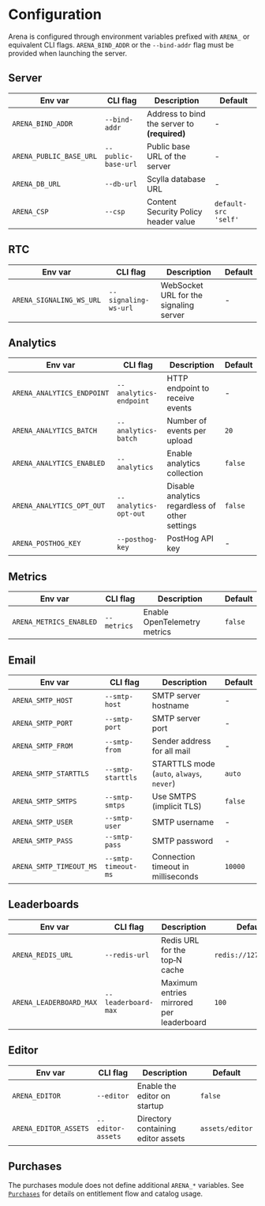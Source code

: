 # Configuration

Arena is configured through environment variables prefixed with `ARENA_` or
equivalent CLI flags. `ARENA_BIND_ADDR` or the `--bind-addr` flag must be
provided when launching the server.

## Server

| Env var                 | CLI flag            | Description                                  | Default              |
| ----------------------- | ------------------- | -------------------------------------------- | -------------------- |
| `ARENA_BIND_ADDR`       | `--bind-addr`       | Address to bind the server to **(required)** | -                    |
| `ARENA_PUBLIC_BASE_URL` | `--public-base-url` | Public base URL of the server                | -                    |
| `ARENA_DB_URL`          | `--db-url`          | Scylla database URL                          | -                    |
| `ARENA_CSP`             | `--csp`             | Content Security Policy header value         | `default-src 'self'` |

## RTC

| Env var                  | CLI flag             | Description                            | Default |
| ------------------------ | -------------------- | -------------------------------------- | ------- |
| `ARENA_SIGNALING_WS_URL` | `--signaling-ws-url` | WebSocket URL for the signaling server | -       |

## Analytics

| Env var                    | CLI flag               | Description                                    | Default |
| -------------------------- | ---------------------- | ---------------------------------------------- | ------- |
| `ARENA_ANALYTICS_ENDPOINT` | `--analytics-endpoint` | HTTP endpoint to receive events                | -       |
| `ARENA_ANALYTICS_BATCH`    | `--analytics-batch`    | Number of events per upload                    | `20`    |
| `ARENA_ANALYTICS_ENABLED`  | `--analytics`          | Enable analytics collection                    | `false` |
| `ARENA_ANALYTICS_OPT_OUT`  | `--analytics-opt-out`  | Disable analytics regardless of other settings | `false` |
| `ARENA_POSTHOG_KEY`        | `--posthog-key`        | PostHog API key                                | -       |

## Metrics

| Env var                 | CLI flag    | Description                  | Default |
| ----------------------- | ----------- | ---------------------------- | ------- |
| `ARENA_METRICS_ENABLED` | `--metrics` | Enable OpenTelemetry metrics | `false` |

## Email

| Env var                 | CLI flag            | Description                               | Default |
| ----------------------- | ------------------- | ----------------------------------------- | ------- |
| `ARENA_SMTP_HOST`       | `--smtp-host`       | SMTP server hostname                      | -       |
| `ARENA_SMTP_PORT`       | `--smtp-port`       | SMTP server port                          | -       |
| `ARENA_SMTP_FROM`       | `--smtp-from`       | Sender address for all mail               | -       |
| `ARENA_SMTP_STARTTLS`   | `--smtp-starttls`   | STARTTLS mode (`auto`, `always`, `never`) | `auto`  |
| `ARENA_SMTP_SMTPS`      | `--smtp-smtps`      | Use SMTPS (implicit TLS)                  | `false` |
| `ARENA_SMTP_USER`       | `--smtp-user`       | SMTP username                             | -       |
| `ARENA_SMTP_PASS`       | `--smtp-pass`       | SMTP password                             | -       |
| `ARENA_SMTP_TIMEOUT_MS` | `--smtp-timeout-ms` | Connection timeout in milliseconds        | `10000` |

## Leaderboards

| Env var                 | CLI flag            | Description                              | Default              |
| ----------------------- | ------------------- | ---------------------------------------- | -------------------- |
| `ARENA_REDIS_URL`       | `--redis-url`       | Redis URL for the top‑N cache            | `redis://127.0.0.1/` |
| `ARENA_LEADERBOARD_MAX` | `--leaderboard-max` | Maximum entries mirrored per leaderboard | `100`                |

## Editor

| Env var               | CLI flag          | Description                        | Default         |
| --------------------- | ----------------- | ---------------------------------- | --------------- |
| `ARENA_EDITOR`        | `--editor`        | Enable the editor on startup       | `false`         |
| `ARENA_EDITOR_ASSETS` | `--editor-assets` | Directory containing editor assets | `assets/editor` |

## Purchases

The purchases module does not define additional `ARENA_*` variables. See
[`Purchases`](Purchases.md) for details on entitlement flow and catalog usage.
